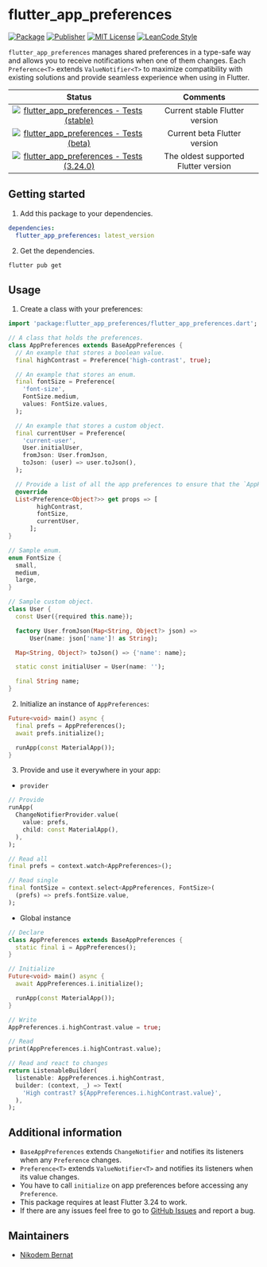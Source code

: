# flutter_app_preferences

[![Package](https://img.shields.io/pub/v/flutter_app_preferences.svg)](https://pub.dev/packages/flutter_app_preferences) [![Publisher](https://img.shields.io/pub/publisher/flutter_app_preferences.svg)](https://pub.dev/packages/flutter_app_preferences/publisher) [![MIT License](https://img.shields.io/badge/license-MIT-purple.svg)](https://opensource.org/licenses/MIT) [![LeanCode Style](https://img.shields.io/badge/style-leancode__lint-black)](https://pub.dartlang.org/packages/leancode_lint)

`flutter_app_preferences` manages shared preferences in a type-safe way and allows you to receive notifications when one of them changes. Each `Preference<T>` extends `ValueNotifier<T>` to maximize compatibility with existing solutions and provide seamless experience when using in Flutter.

|                                                                                                                          Status                                                                                                                           |               Comments               |
| :-------------------------------------------------------------------------------------------------------------------------------------------------------------------------------------------------------------------------------------------------------: | :----------------------------------: |
| [![flutter_app_preferences - Tests (stable)](https://github.com/n-bernat/flutter_app_preferences/actions/workflows/flutter_tests_stable.yaml/badge.svg)](https://github.com/n-bernat/flutter_app_preferences/actions/workflows/flutter_tests_stable.yaml) |    Current stable Flutter version    |
|    [![flutter_app_preferences - Tests (beta)](https://github.com/n-bernat/flutter_app_preferences/actions/workflows/flutter_tests_beta.yaml/badge.svg)](https://github.com/n-bernat/flutter_app_preferences/actions/workflows/flutter_tests_beta.yaml)    |     Current beta Flutter version     |
|    [![flutter_app_preferences - Tests (3.24.0)](https://github.com/n-bernat/flutter_app_preferences/actions/workflows/flutter_tests_min.yaml/badge.svg)](https://github.com/n-bernat/flutter_app_preferences/actions/workflows/flutter_tests_min.yaml)    | The oldest supported Flutter version |

## Getting started

1. Add this package to your dependencies.

```yaml
dependencies:
  flutter_app_preferences: latest_version
```

2. Get the dependencies.

```sh
flutter pub get
```

## Usage

1. Create a class with your preferences:

```dart
import 'package:flutter_app_preferences/flutter_app_preferences.dart';

// A class that holds the preferences.
class AppPreferences extends BaseAppPreferences {
  // An example that stores a boolean value.
  final highContrast = Preference('high-contrast', true);

  // An example that stores an enum.
  final fontSize = Preference(
    'font-size',
    FontSize.medium,
    values: FontSize.values,
  );

  // An example that stores a custom object.
  final currentUser = Preference(
    'current-user',
    User.initialUser,
    fromJson: User.fromJson,
    toJson: (user) => user.toJson(),
  );

  // Provide a list of all the app preferences to ensure that the `AppPreferences` instance can notify its listeners.
  @override
  List<Preference<Object?>> get props => [
        highContrast,
        fontSize,
        currentUser,
      ];
}

// Sample enum.
enum FontSize {
  small,
  medium,
  large,
}

// Sample custom object.
class User {
  const User({required this.name});

  factory User.fromJson(Map<String, Object?> json) =>
      User(name: json['name']! as String);

  Map<String, Object?> toJson() => {'name': name};

  static const initialUser = User(name: '');

  final String name;
}
```

2. Initialize an instance of `AppPreferences`:

```dart
Future<void> main() async {
  final prefs = AppPreferences();
  await prefs.initialize();

  runApp(const MaterialApp());
}

```

3. Provide and use it everywhere in your app:

- `provider`

```dart
// Provide
runApp(
  ChangeNotifierProvider.value(
    value: prefs,
    child: const MaterialApp(),
  ),
);
```

```dart
// Read all
final prefs = context.watch<AppPreferences>();

// Read single
final fontSize = context.select<AppPreferences, FontSize>(
  (prefs) => prefs.fontSize.value,
);
```

- Global instance

```dart
// Declare
class AppPreferences extends BaseAppPreferences {
  static final i = AppPreferences();
}

// Initialize
Future<void> main() async {
  await AppPreferences.i.initialize();

  runApp(const MaterialApp());
}
```

```dart
// Write
AppPreferences.i.highContrast.value = true;

// Read
print(AppPreferences.i.highContrast.value);

// Read and react to changes
return ListenableBuilder(
  listenable: AppPreferences.i.highContrast,
  builder: (context, _) => Text(
    'High contrast? ${AppPreferences.i.highContrast.value}',
  ),
);
```

## Additional information

- `BaseAppPreferences` extends `ChangeNotifier` and notifies its listeners when any `Preference` changes.
- `Preference<T>` extends `ValueNotifier<T>` and notifies its listeners when its value changes.
- You have to call `initialize` on app preferences before accessing any `Preference`.
- This package requires at least Flutter 3.24 to work.
- If there are any issues feel free to go to [GitHub Issues](https://github.com/n-bernat/flutter_flutter_app_preferences/issues) and report a bug.

## Maintainers

- [Nikodem Bernat](https://nikodembernat.com)
